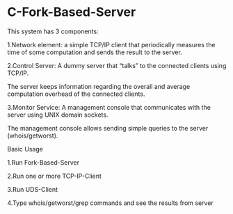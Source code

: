 # C-Fork-Based-Server

This system has 3 components:

1.Network element: a simple TCP/IP client that periodically measures the time of some computation and sends the result to the server.

2.Control Server: A dummy server that “talks” to the connected clients using TCP/IP.

  The server keeps information regarding the overall and average computation overhead of the connected clients.
  
3.Monitor Service: A management console that communicates with the server using UNIX domain sockets.

  The management console allows sending simple queries to the server (whois/getworst).
  
Basic Usage

1.Run Fork-Based-Server 

2.Run one or more TCP-IP-Client

3.Run UDS-Client 

4.Type whois/getworst/grep commands and see the results from server
  
